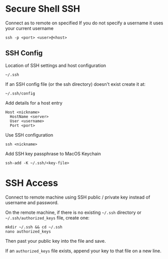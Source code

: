 # Secure Shell SSH

Connect as <user> to remote <host> on specified <port>
If you do not specify a username it uses your current username

    ssh -p <port> <user>@<host>

## SSH Config

Location of SSH settings and host configuration

    ~/.ssh

If an SSH config file (or the ssh directory) doesn't exist create it at:

    ~/.ssh/config

Add details for a host entry

    Host <nickname>
      HostName <server>
      User <username>
      Port <port>

Use SSH configuration

    ssh <nickname>

Add SSH key passphrase to MacOS Keychain

    ssh-add -K ~/.ssh/<key-file>

# SSH Access

Connect to remote machine using SSH public / private key instead of username and password.

On the remote machine, if there is no existing `~/.ssh` directory or `~/.ssh/authorized_keys` file, create one:

    mkdir ~/.ssh && cd ~/.ssh
    nano authorized_keys

Then past your public key into the file and save.

If an `authorized_keys` file exists, append your key to that file on a new line.
